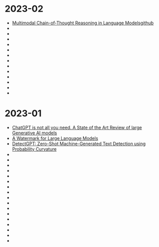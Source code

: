 # 2023-02
* [Multimodal Chain-of-Thought Reasoning in Language Models](https://arxiv.org/abs/2302.00923)[github](https://github.com/amazon-science/mm-cot)
* []()
* []()
* []()
* []()
* []()
* []()
* []()
* []()
* []()
* []()
* []()
* []()
* []()


# 2023-01
* [ChatGPT is not all you need. A State of the Art Review of large Generative AI models](https://arxiv.org/abs/2301.04655)
* [A Watermark for Large Language Models](https://arxiv.org/pdf/2301.10226v1.pdf)
* [DetectGPT: Zero-Shot Machine-Generated Text Detection using Probability Curvature](https://arxiv.org/abs/2301.11305)
* []()
* []()
* []()
* []()
* []()
* []()
* []()
* []()
* []()
* []()
* []()
* []()
* []()
* []()
* []()
* []()
* []()

